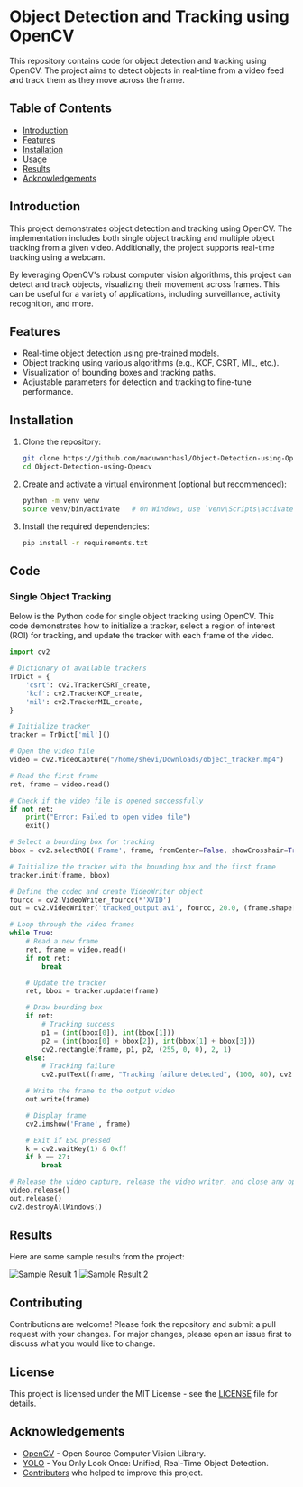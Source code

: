 # Object Detection and Tracking using OpenCV

This repository contains code for object detection and tracking using OpenCV. The project aims to detect objects in real-time from a video feed and track them as they move across the frame.

## Table of Contents
- [Introduction](#introduction)
- [Features](#features)
- [Installation](#installation)
- [Usage](#usage)
- [Results](#results)
- [Acknowledgements](#acknowledgements)

## Introduction

This project demonstrates object detection and tracking using OpenCV. The implementation includes both single object tracking and multiple object tracking from a given video. Additionally, the project supports real-time tracking using a webcam.

By leveraging OpenCV's robust computer vision algorithms, this project can detect and track objects, visualizing their movement across frames. This can be useful for a variety of applications, including surveillance, activity recognition, and more.

## Features

- Real-time object detection using pre-trained models.
- Object tracking using various algorithms (e.g., KCF, CSRT, MIL, etc.).
- Visualization of bounding boxes and tracking paths.
- Adjustable parameters for detection and tracking to fine-tune performance.

## Installation

1. Clone the repository:
    ```sh
    git clone https://github.com/maduwanthasl/Object-Detection-using-Opencv.git
    cd Object-Detection-using-Opencv
    ```

2. Create and activate a virtual environment (optional but recommended):
    ```sh
    python -m venv venv
    source venv/bin/activate   # On Windows, use `venv\Scripts\activate`
    ```

3. Install the required dependencies:
    ```sh
    pip install -r requirements.txt
    ```

    
## Code

### Single Object Tracking

Below is the Python code for single object tracking using OpenCV. This code demonstrates how to initialize a tracker, select a region of interest (ROI) for tracking, and update the tracker with each frame of the video.

```python
import cv2

# Dictionary of available trackers
TrDict = {
    'csrt': cv2.TrackerCSRT_create,
    'kcf': cv2.TrackerKCF_create,
    'mil': cv2.TrackerMIL_create,
}

# Initialize tracker
tracker = TrDict['mil']()

# Open the video file
video = cv2.VideoCapture("/home/shevi/Downloads/object_tracker.mp4")

# Read the first frame
ret, frame = video.read()

# Check if the video file is opened successfully
if not ret:
    print("Error: Failed to open video file")
    exit()

# Select a bounding box for tracking
bbox = cv2.selectROI('Frame', frame, fromCenter=False, showCrosshair=True)

# Initialize the tracker with the bounding box and the first frame
tracker.init(frame, bbox)

# Define the codec and create VideoWriter object
fourcc = cv2.VideoWriter_fourcc(*'XVID')
out = cv2.VideoWriter('tracked_output.avi', fourcc, 20.0, (frame.shape[1], frame.shape[0]))

# Loop through the video frames
while True:
    # Read a new frame
    ret, frame = video.read()
    if not ret:
        break

    # Update the tracker
    ret, bbox = tracker.update(frame)

    # Draw bounding box
    if ret:
        # Tracking success
        p1 = (int(bbox[0]), int(bbox[1]))
        p2 = (int(bbox[0] + bbox[2]), int(bbox[1] + bbox[3]))
        cv2.rectangle(frame, p1, p2, (255, 0, 0), 2, 1)
    else:
        # Tracking failure
        cv2.putText(frame, "Tracking failure detected", (100, 80), cv2.FONT_HERSHEY_SIMPLEX, 0.75, (0, 0, 255), 2)

    # Write the frame to the output video
    out.write(frame)

    # Display frame
    cv2.imshow('Frame', frame)

    # Exit if ESC pressed
    k = cv2.waitKey(1) & 0xff
    if k == 27:
        break

# Release the video capture, release the video writer, and close any open windows
video.release()
out.release()
cv2.destroyAllWindows()
```

## Results

Here are some sample results from the project:

![Sample Result 1](images/result1.png)
![Sample Result 2](images/result2.png)

## Contributing

Contributions are welcome! Please fork the repository and submit a pull request with your changes. For major changes, please open an issue first to discuss what you would like to change.

## License

This project is licensed under the MIT License - see the [LICENSE](LICENSE) file for details.

## Acknowledgements

- [OpenCV](https://opencv.org/) - Open Source Computer Vision Library.
- [YOLO](https://pjreddie.com/darknet/yolo/) - You Only Look Once: Unified, Real-Time Object Detection.
- [Contributors](https://github.com/yourusername/your-repo-name/graphs/contributors) who helped to improve this project.
